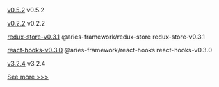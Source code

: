 
[v0.5.2](https://github.com/hyperledger/firefly-helm-charts/releases/tag/v0.5.2) v0.5.2

[v0.2.2](https://github.com/hyperledger/aries-framework-javascript/releases/tag/v0.2.2) v0.2.2

[redux-store-v0.3.1](https://github.com/hyperledger/aries-framework-javascript-ext/releases/tag/redux-store-v0.3.1) @aries-framework/redux-store redux-store-v0.3.1

[react-hooks-v0.3.0](https://github.com/hyperledger/aries-framework-javascript-ext/releases/tag/react-hooks-v0.3.0) @aries-framework/react-hooks react-hooks-v0.3.0

[v3.2.4](https://github.com/hyperledger/firefly-ethconnect/releases/tag/v3.2.4) v3.2.4


[See more >>>](https://start-here.hyperledger.org/releases)
